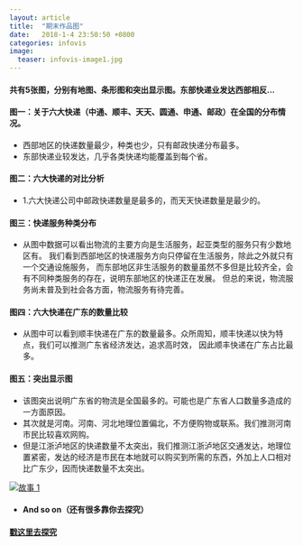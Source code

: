 ```yaml
---
layout: article
title:  "期末作品图"
date:   2018-1-4 23:50:50 +0800
categories: infovis
image:
  teaser: infovis-image1.jpg
---
```

#### 共有5张图，分别有地图、条形图和突出显示图。东部快递业发达西部相反...



#### 图一：关于六大快递（中通、顺丰、天天、圆通、申通、邮政）在全国的分布情况。
- 西部地区的快递数量最少，种类也少，只有邮政快递分布最多。
- 东部快递业较发达，几乎各类快递均能覆盖到每个省。

#### 图二：六大快递的对比分析
- 1.六大快递公司中邮政快递数量是最多的，而天天快递数量是最少的。

#### 图三：快递服务种类分布
- 从图中数据可以看出物流的主要方向是生活服务，起亚类型的服务只有少数地区有。
我们看到西部地区的快递服务方向只停留在生活服务，除此之外就只有一个交通设施服务，
而东部地区非生活服务的数量虽然不多但是比较齐全，会有不同种类服务的存在，说明东部地区的快递正在发展。
但总的来说，物流服务尚未普及到社会各方面，物流服务有待完善。

#### 图四：六大快递在广东的数量比较
- 从图中可以看到顺丰快递在广东的数量最多。众所周知，顺丰快递以快为特点，我们可以推测广东省经济发达，追求高时效，
因此顺丰快递在广东占比最多。

#### 图五：突出显示图
- 该图突出说明广东省的物流是全国最多的。可能也是广东省人口数量多造成的一方面原因。
- 其次就是河南。河南、河北地理位置偏北，不方便购物或联系。我们推测河南市民比较喜欢网购。
- 但是江浙泸地区的快递数量不太突出，我们推测江浙泸地区交通发达，地理位置紧密，发达的经济是市民在本地就可以购买到所需的东西，外加上人口相对比广东少，因而快递数量不太突出。



<div class='tableauPlaceholder' id='viz1515310581194' style='position: relative'>
         <noscript><a href='#'><img alt='故事 1 ' 
         src='https:&#47;&#47;public.tableau.com&#47;static&#47;images&#47;Y2&#47;Y2RHCDKQ9&#47;1_rss.png' style='border: none' /></a>
         </noscript>
         <object class='tableauViz'  style='display:none;'><param name='host_url' value='https%3A%2F%2Fpublic.tableau.com%2F' /> <param name='embed_code_version' value='3' /> <param name='path' value='shared&#47;Y2RHCDKQ9' /> <param name='toolbar' value='yes' /><param name='static_image' value='https:&#47;&#47;public.tableau.com&#47;static&#47;images&#47;Y2&#47;Y2RHCDKQ9&#47;1.png' /> <param name='animate_transition' value='yes' /><param name='display_static_image' value='yes' /><param name='display_spinner' value='yes' /><param name='display_overlay' value='yes' /><param name='display_count' value='yes' /><param name='filter' value='publish=yes' />
         </object>
</div>                
<script type='text/javascript'>                    var divElement = document.getElementById('viz1515310581194');                    var vizElement = divElement.getElementsByTagName('object')[0];                    vizElement.style.width='1016px';vizElement.style.height='991px';                    var scriptElement = document.createElement('script');                    scriptElement.src = 'https://public.tableau.com/javascripts/api/viz_v1.js';                    vizElement.parentNode.insertBefore(scriptElement, vizElement);                
</script>



- #### And so on（还有很多靠你去探究）


#### [戳这里去探究](https://public.tableau.com/profile/shuyiho#!/vizhome/edugdp/1_1?publish=yes)